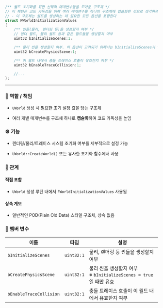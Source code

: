 ```cpp
/** 월드 초기화를 위한 선택적 매개변수들을 모아둔 구조체 */
// 이 패턴은 코드 가독성을 위해 여러 매개변수를 하나의 구조체에 캡슐화한 것으로 생각하면 된다
// - 이 구조체는 월드를 생성하는 데 필요한 모든 옵션을 포함한다
struct FWorldInitializationValues
{
    /** 씬들(물리, 렌더링 등)을 생성할지 여부 */
    // 렌더 월드, 물리 월드 등과 같은 월드들을 생성할지 여부
    uint32 bInitializeScenes:1;

    /** 물리 씬을 생성할지 여부. 이 옵션이 고려되기 위해서는 bInitializeScenes가 true여야 함. */
    uint32 bCreatePhysicsScene:1;

    /** 이 월드 내에서 충돌 트레이스 호출이 유효한지 여부 */
    uint32 bEnableTraceCollision:1;

    //...
};
```
---
### 🧩 역할 / 책임

- `UWorld` 생성 시 필요한 초기 설정 값을 담는 구조체
    
- 여러 개별 매개변수를 구조체 하나로 **캡슐화**하여 코드 가독성을 높임
    

### ⚙️ 기능

- 렌더링/물리/트레이스 시스템 초기화 여부를 세부적으로 설정 가능
    
- `UWorld::CreateWorld()` 또는 유사한 초기화 함수에서 사용
    

### 🔗 관계

#### 직접 포함

- `UWorld` 생성 루틴 내에서 `FWorldInitializationValues` 사용됨
    

#### 상속 계보

- 일반적인 POD(Plain Old Data) 스타일 구조체, 상속 없음
    

### 🧬 멤버 변수

|이름|타입|설명|
|---|---|---|
|`bInitializeScenes`|`uint32:1`|물리, 렌더링 등 씬들을 생성할지 여부|
|`bCreatePhysicsScene`|`uint32:1`|물리 씬을 생성할지 여부  <br>※ `bInitializeScenes = true`일 때만 유효|
|`bEnableTraceCollision`|`uint32:1`|충돌 트레이스 호출이 이 월드 내에서 유효한지 여부|
